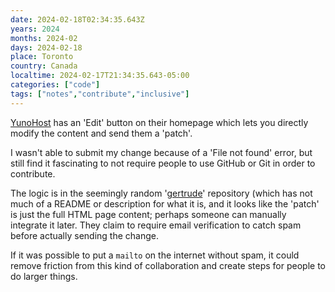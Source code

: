```yaml
---
date: 2024-02-18T02:34:35.643Z
years: 2024
months: 2024-02
days: 2024-02-18
place: Toronto
country: Canada
localtime: 2024-02-17T21:34:35.643-05:00
categories: ["code"]
tags: ["notes","contribute","inclusive"]
---
```

[YunoHost](https://yunohost.org) has an 'Edit' button on their homepage which lets you directly modify the content and send them a 'patch'.

I wasn't able to submit my change because of a 'File not found' error, but still find it fascinating to not require people to use GitHub or Git in order to contribute.

The logic is in the seemingly random '[gertrude](https://github.com/YunoHost/gertrude/blob/master/frontend/static/_js/app.js)' repository (which has not much of a README or description for what it is, and it looks like the 'patch' is just the full HTML page content; perhaps someone can manually integrate it later. They claim to require email verification to catch spam before actually sending the change.

If it was possible to put a `mailto` on the internet without spam, it could remove friction from this kind of collaboration and create steps for people to do larger things.
